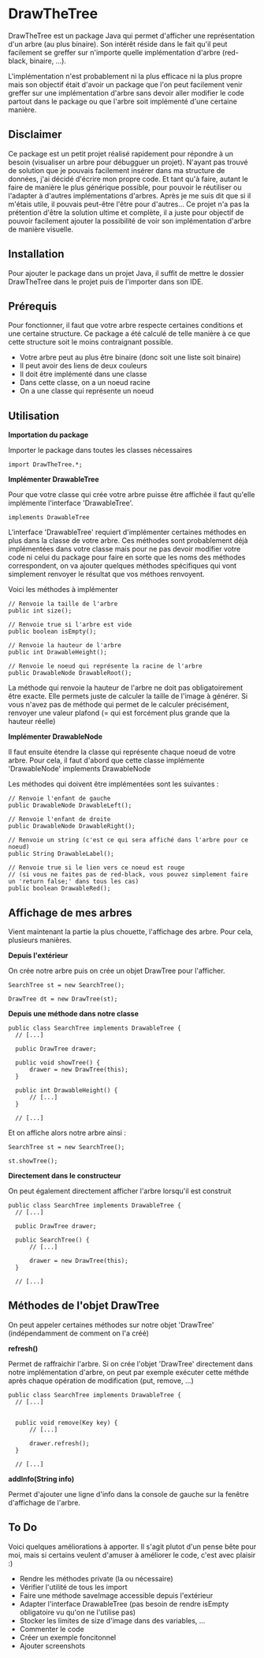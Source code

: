 # DrawTheTree

DrawTheTree est un package Java qui permet d'afficher une représentation d'un arbre (au plus binaire). Son intérêt réside dans le fait qu'il peut facilement se greffer sur n'importe quelle implémentation d'arbre (red-black, binaire, ...). 

L'implémentation n'est probablement ni la plus efficace ni la plus propre mais son objectif était d'avoir un package que l'on peut facilement venir greffer sur une implémentation d'arbre sans devoir aller modifier le code partout dans le package ou que l'arbre soit implémenté d'une certaine manière.

## Disclaimer

Ce package est un petit projet réalisé rapidement pour répondre à un besoin (visualiser un arbre pour débugguer un projet). N'ayant pas trouvé de solution que je pouvais facilement insérer dans ma structure de données, j'ai décidé d'écrire mon propre code. Et tant qu'à faire, autant le faire de manière le plus générique possible, pour pouvoir le réutiliser ou l'adapter à d'autres implémentations d'arbres. Après je me suis dit que si il m'étais utile, il pouvais peut-être l'être pour d'autres... Ce projet n'a pas la prétention d'être la solution ultime et complète, il a juste pour objectif de pouvoir facilement ajouter la possibilité de voir son implémentation d'arbre de manière visuelle.

## Installation

Pour ajouter le package dans un projet Java, il suffit de mettre le dossier DrawTheTree dans le projet puis de l'importer dans son IDE.

## Prérequis

Pour fonctionner, il faut que votre arbre respecte certaines conditions et une certaine structure. Ce package a été calculé de telle manière à ce que cette structure soit le moins contraignant possible.

* Votre arbre peut au plus être binaire (donc soit une liste soit binaire)
* Il peut avoir des liens de deux couleurs
* Il doit être implémenté dans une classe
* Dans cette classe, on a un noeud racine
* On a une classe qui représente un noeud

## Utilisation

**Importation du package**

Importer le package dans toutes les classes nécessaires

    import DrawTheTree.*;

**Implémenter DrawableTree**

Pour que votre classe qui crée votre arbre puisse être affichée il faut qu'elle implémente l'interface 'DrawableTree'.

    implements DrawableTree

L'interface 'DrawableTree' requiert d'implémenter certaines méthodes en plus dans la classe de votre arbre. Ces méthodes sont probablement déjà implémentées dans votre classe mais pour ne pas devoir modifier votre code ni celui du package pour faire en sorte que les noms des méthodes correspondent, on va ajouter quelques méthodes spécifiques qui vont simplement renvoyer le résultat que vos méthoes renvoyent.

Voici les méthodes à implémenter

    // Renvoie la taille de l'arbre
    public int size();

    // Renvoie true si l'arbre est vide
    public boolean isEmpty();
    
    // Renvoie la hauteur de l'arbre
    public int DrawableHeight();
    
    // Renvoie le noeud qui représente la racine de l'arbre
    public DrawableNode DrawableRoot();

La méthode qui renvoie la hauteur de l'arbre ne doit pas obligatoirement être exacte. Elle permets juste de calculer la taille de l'image à générer. Si vous n'avez pas de méthode qui permet de le calculer précisément, renvoyer une valeur plafond (= qui est forcément plus grande que la hauteur réelle)

**Implémenter DrawableNode**

Il faut ensuite étendre la classe qui représente chaque noeud de votre arbre. Pour cela, il faut d'abord que cette classe implémente 'DrawableNode'
    implements DrawableNode
    
Les méthodes qui doivent être implémentées sont les suivantes :

    // Renvoie l'enfant de gauche
    public DrawableNode DrawableLeft();
    
    // Renvoie l'enfant de droite
    public DrawableNode DrawableRight();

    // Renvoie un string (c'est ce qui sera affiché dans l'arbre pour ce noeud)
    public String DrawableLabel();
    
    // Renvoie true si le lien vers ce noeud est rouge
    // (si vous ne faites pas de red-black, vous pouvez simplement faire un 'return false;' dans tous les cas)
    public boolean DrawableRed();


## Affichage de mes arbres

Vient maintenant la partie la plus chouette, l'affichage des arbre. Pour cela, plusieurs manières.

**Depuis l'extérieur**

On crée notre arbre puis on crée un objet DrawTree pour l'afficher.

    SearchTree st = new SearchTree();
        
    DrawTree dt = new DrawTree(st);
        
**Depuis une méthode dans notre classe**

    public class SearchTree implements DrawableTree {
      // [...]
    
      public DrawTree drawer; 
    
      public void showTree() {
          drawer = new DrawTree(this);
      }
    
      public int DrawableHeight() {
          // [...]
      }
    
      // [...]
      
Et on affiche alors notre arbre ainsi :

    SearchTree st = new SearchTree();
        
    st.showTree();
    
**Directement dans le constructeur**

On peut également directement afficher l'arbre lorsqu'il est construit

    public class SearchTree implements DrawableTree {
      // [...]
    
      public DrawTree drawer;
      
      public SearchTree() {
          // [...]
          
          drawer = new DrawTree(this);
      }
    
      // [...]

## Méthodes de l'objet DrawTree

On peut appeler certaines méthodes sur notre objet 'DrawTree' (indépendamment de comment on l'a créé)

**refresh()**

Permet de raffraichir l'arbre. Si on crée l'objet 'DrawTree' directement dans notre implémentation d'arbre, on peut par exemple exécuter cette méthde après chaque opération de modification (put, remove, ...)

    public class SearchTree implements DrawableTree {
      // [...]
    
     
      public void remove(Key key) {
          // [...]
          
          drawer.refresh();
      }
    
      // [...]
      
 **addInfo(String info)**
 
 Permet d'ajouter une ligne d'info dans la console de gauche sur la fenêtre d'affichage de l'arbre.
 
 ## To Do
 
Voici quelques améliorations à apporter. Il s'agit plutot d'un pense bête pour moi, mais si certains veulent d'amuser à améliorer le code, c'est avec plaisir :)

* Rendre les méthodes private (la ou nécessaire)
* Vérifier l'utilité de tous les import
* Faire une méthode saveImage accessible depuis l'extérieur
* Adapter l'interface DrawableTree (pas besoin de rendre isEmpty obligatoire vu qu'on ne l'utilise pas)
* Stocker les limites de size d'image dans des variables, ...
* Commenter le code
* Créer un exemple foncitonnel
* Ajouter screenshots
